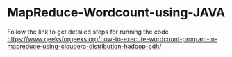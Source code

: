# MapReduce-Wordcount-using-JAVA

Follow the link to get detailed steps for running the code
https://www.geeksforgeeks.org/how-to-execute-wordcount-program-in-mapreduce-using-cloudera-distribution-hadoop-cdh/

